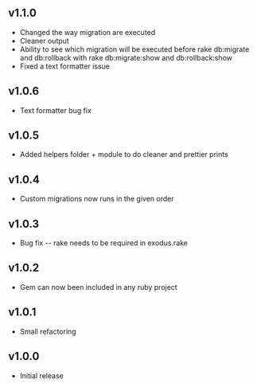 ## v1.1.0

* Changed the way migration are executed 
* Cleaner output
* Ability to see which migration will be executed before rake db:migrate and db:rollback with rake db:migrate:show and db:rollback:show
* Fixed a text formatter issue

## v1.0.6

* Text formatter bug fix

## v1.0.5

* Added helpers folder + module to do cleaner and prettier prints

## v1.0.4

* Custom migrations now runs in the given order

## v1.0.3

* Bug fix -- rake needs to be required in exodus.rake

## v1.0.2

* Gem can now been included in any ruby project

## v1.0.1

* Small refactoring

## v1.0.0

* Initial release